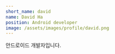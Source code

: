 ```yaml
---
short_name: david
name: David Ha
position: Android developer
image: /assets/images/profile/david.png
---
```

안드로이드 개발자입니다.
